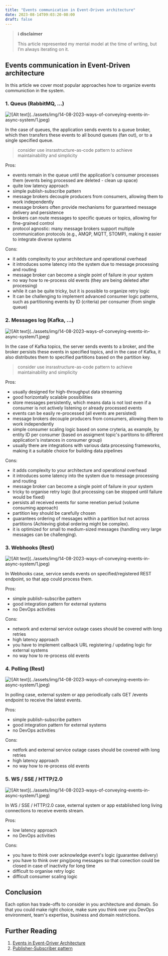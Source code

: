 ```yaml
---
title: "Events communication in Event-Driven architecture"
date: 2023-08-14T09:03:20-08:00
draft: false
---
```


> **ℹ️ disclaimer**
>
> This article represented my mental model at the time of writing, but I’m always iterating on it.

## Events communication in Event-Driven architecture

In this article we cover most popular approaches how to organize events communiction in the system.

### 1. Queus (RabbitMQ, ...)

![!\[Alt text\](../assets/img/14-08-2023-ways-of-conveying-events-in-async-system/1.jpeg)](/2/1.jpg)

In the case of queues, the application sends events to a queue broker, which then transfers these events to all bound queues (fan out), or to a single specified queue.

> consider use insrastructure-as-code pattern to achieve maintainability and simplicity

Pros:
- events remain in the queue until the application's consumer processes them (events being processed are deleted - clean up space)
- quite low latency approach
- simple publish-subscribe pattern
- message brokers decouple producers from consumers, allowing them to work independently
- message brokers often provide mechanisms for guaranteed message delivery and persistence
- brokers can route messages to specific queues or topics, allowing for fine-grained control
- protocol agnostic: many message brokers support multiple communication protocols (e.g., AMQP, MQTT, STOMP), making it easier to integrate diverse systems

Cons:
- it adds complexity to your architecture and operational overhead
- it introduces some latency into the system due to message processing and routing
- message broker can become a single point of failure in your system
- no way how to re-process old events (they are being deleted after processing)
- while it can be quite tricky, but it is possible to organize retry logic
- It can be challenging to implement advanced consumer logic patterns, such as partitioning events by ID (criteria) per consumer (from single queue)

### 2. Messages log (Kafka, ...)

![!\[Alt text\](../assets/img/14-08-2023-ways-of-conveying-events-in-async-system/1.jpeg)](/2/2.jpg)

In the case of Kafka topics, the server sends events to a broker, and the broker persists these events in specified topics, and in the case of Kafka, it also distributes them to specified partitions based on the partition key.

> consider use insrastructure-as-code pattern to achieve maintainability and simplicity

Pros:
- usually designed for high-throughput data streaming
- good horizontally scalable possibilities
- store messages persistently, which means data is not lost even if a consumer is not actively listening or already processed events
- events can be easily re-processed (all events are persisted)
- message brokers decouple producers from consumers, allowing them to work independently
- simple consumer scaling logic based on some cryteria, as example, by entity ID per consumer (based on assigment topic's partitons to different application's instances in consumer group)
- usually there are integrations with various data processing frameworks, making it a suitable choice for building data pipelines

Cons:
- it adds complexity to your architecture and operational overhead
- it introduces some latency into the system due to message processing and routing
- message broker can become a single point of failure in your system
- tricky to organise retry logic (but processing can be stopped until failure would be fixed)
- persists all received events for some renetion periud (volume consuming approach)
- partition key should be carefully chosen
- guarantees ordering of messages within a partition but not across partitions (Achieving global ordering might be complex).
- it is optimized for small to medium-sized messages (handling very large messages can be challenging).

### 3. Webhooks (Rest)

![!\[Alt text\](../assets/img/14-08-2023-ways-of-conveying-events-in-async-system/1.jpeg)](/2/3.jpg)

In Webhooks case, service sends events on specified/registered REST endpoint, so that app could process them.

Pros:
- simple publish-subscribe pattern
- good integration pattern for external systems
- no DevOps activities

Cons:
- network and external service outage cases should be covered with long retries
- high latency approach
- you have to implement callback URL registering / updating logic for external systems
- no way how to re-process old events

### 4. Polling (Rest)

![!\[Alt text\](../assets/img/14-08-2023-ways-of-conveying-events-in-async-system/1.jpeg)](/2/4.jpg)

In polling case, external system or app periodically calls GET /events endpoint to receive the latest events.

Pros:
- simple publish-subscribe pattern
- good integration pattern for external systems
- no DevOps activities

Cons:
- netfork and external service outage cases should be covered with long retries
- high latency approach
- no way how to re-process old events

### 5. WS / SSE / HTTP/2.0

![!\[Alt text\](../assets/img/14-08-2023-ways-of-conveying-events-in-async-system/1.jpeg)](/2/5.jpg)

In WS / SSE / HTTP/2.0 case, external system or app established long living connections to receive events stream.

Pros:
- low latency approach
- no DevOps activities

Cons:
- you have to think over acknowledge event's logic (guarantee delivery)
- you have to think over ping/pong messages so that conection could be closed in case of inactivity for long time
- difficult to organise retry logic
- difficult consumer scaling logic

## Conclusion
Each option has trade-offs to consider in you architecture and domain.
So that you could make right choice, make sure you think over you DevOps environment, team's  expertise, business and domain restrictions.

## Further Reading
1. [Events in Event-Driver Architecture](https://stanislav3316.github.io/posts/06-08-2023-events-in-event-driven-arch/)
2. [Publisher-Subscriber pattern](https://learn.microsoft.com/en-us/azure/architecture/patterns/publisher-subscriber)
